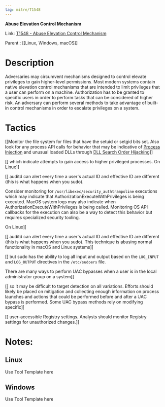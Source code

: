 ```yaml
---
tag: mitre/T1548
---
```


**Abuse Elevation Control Mechanism**

Link: [T1548 - Abuse Elevation Control Mechanism](https://attack.mitre.org/techniques/T1548)

Parent : [[Linux, Windows, macOS]]


# Description

Adversaries may circumvent mechanisms designed to control elevate privileges to gain higher-level permissions. Most modern systems contain native elevation control mechanisms that are intended to limit privileges that a user can perform on a machine. Authorization has to be granted to specific users in order to perform tasks that can be considered of higher risk. An adversary can perform several methods to take advantage of built-in control mechanisms in order to escalate privileges on a system.

# Tactics


[[Monitor the file system for files that have the setuid or setgid bits set. Also look for any process API calls for behavior that may be indicative of [Process Injection](https://attack.mitre.org/techniques/T1055) and unusual loaded DLLs through [DLL Search Order Hijacking](https://attack.mitre.org/techniques/T1574/001)]]

[[ which indicate attempts to gain access to higher privileged processes. On Linux]]

[[ auditd can alert every time a user's actual ID and effective ID are different (this is what happens when you sudo).

Consider monitoring for <code>/usr/libexec/security_authtrampoline</code> executions which may indicate that AuthorizationExecuteWithPrivileges is being executed. MacOS system logs may also indicate when AuthorizationExecuteWithPrivileges is being called. Monitoring OS API callbacks for the execution can also be a way to detect this behavior but requires specialized security tooling.

On Linux]]

[[ auditd can alert every time a user's actual ID and effective ID are different (this is what happens when you sudo). This technique is abusing normal functionality in macOS and Linux systems]]

[[ but sudo has the ability to log all input and output based on the <code>LOG_INPUT</code> and <code>LOG_OUTPUT</code> directives in the <code>/etc/sudoers</code> file.

There are many ways to perform UAC bypasses when a user is in the local administrator group on a system]]

[[ so it may be difficult to target detection on all variations. Efforts should likely be placed on mitigation and collecting enough information on process launches and actions that could be performed before and after a UAC bypass is performed. Some UAC bypass methods rely on modifying specific]]

[[ user-accessible Registry settings. Analysts should monitor Registry settings for unauthorized changes.]]


# Notes:

## Linux

Use Tool Template here

## Windows

Use Tool Template here